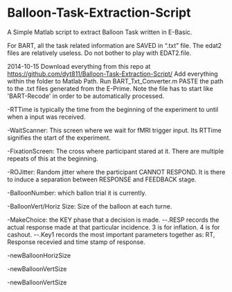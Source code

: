Balloon-Task-Extraction-Script
==============================


A Simple Matlab script to extract Balloon Task written in E-Basic.

For BART, all the task related information are SAVED in “.txt” file. The edat2 files are relatively useless. Do not bother to play with EDAT2.file.

2014-10-15
Download everything from this repo at https://github.com/dyt811/Balloon-Task-Extraction-Script/
Add everything within the folder to Matlab Path.
Run BART_Txt_Converter.m
PASTE the path to the .txt files generated from the E-Prime.
Note the file has to start like 'BART-Recode' in order to be automatically processed. 

-RTTime is typically the time from the beginning of the experiment to until when a input was received. 

-WaitScanner: This screen where we wait for fMRI trigger input. Its RTTime signifies the start of the experiment.

-FixationScreen: The cross where participant stared at it. There are multiple repeats of this at the beginning.

-ROJitter: Random jitter where the participant CANNOT RESPOND. It is there to induce a separation between RESPONSE and FEEDBACK stage.

-BalloonNumber: which ballon trial it is currently.

-BalloonVert/Horiz Size: Size of the balloon at each turne.

-MakeChoice: the KEY phase that a decision is made. 
--.RESP records the actual response made at that particular incidence. 3 is for inflation. 4 is for cashout.
--.Key1 records the most important parameters together as: RT, Response recevied and time stamp of response.

-newBalloonHorizSize

-newBalloonVertSize

-newBalloonVertSize
  

